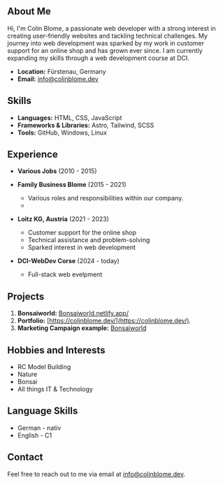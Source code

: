 ## About Me

Hi, I'm Colin Blome, a passionate web developer with a strong interest in creating user-friendly websites and tackling technical challenges. My journey into web development was sparked by my work in customer support for an online shop and has grown ever since. I am currently expanding my skills through a web development course at DCI.

- **Location:** Fürstenau, Germany
- **Email:** info@colinblome.dev

## Skills

- **Languages:** HTML, CSS, JavaScript
- **Frameworks & Libraries:** Astro, Tailwind, SCSS
- **Tools:** GitHub, Windows, Linux

## Experience

- **Various Jobs** (2010 - 2015)
  
- **Family Business Blome** (2015 - 2021)
  - Various roles and responsibilities within our company.
  - 
- **Loitz KG, Austria** (2021 - 2023)
  - Customer support for the online shop
  - Technical assistance and problem-solving
  - Sparked interest in web development
 
  
- **DCI-WebDev Corse** (2024 - today)
  - Full-stack web evelpment





## Projects

1. **Bonsaiworld:** [Bonsaiworld.netlify.app/](https://bonsaiworld.netlify.app/)
2. **Portfolio:** [https://colinblome.dev/](https://colinblome.dev/).
3. **Marketing Campaign example:** [Bonsaiworld](https://www.canva.com/design/DAGBc48w39w/bc-CJ_qwSN3KxtlTtbQlmg/view?utm_content=DAGBc48w39w&utm_campaign=designshare&utm_medium=link&utm_source=editor)


## Hobbies and Interests

- RC Model Building
- Nature
- Bonsai
- All things IT & Technology

## Language Skills
- German - nativ
- English - C1

## Contact

Feel free to reach out to me via email at [info@colinblome.dev](mailto:info@colinblome.dev).

